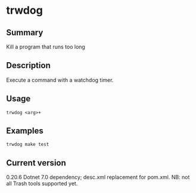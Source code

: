 # trwdog

## Summary

Kill a program that runs too long

## Description

Execute a command with a watchdog timer.

## Usage

    trwdog <arg>+

## Examples

    trwdog make test

## Current version

0.20.6 Dotnet 7.0 dependency; desc.xml replacement for pom.xml. NB: not all Trash tools supported yet.
